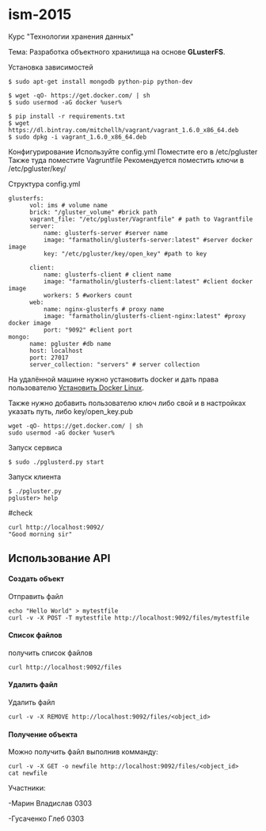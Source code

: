 # ism-2015
Курс "Технологии хранения данных"

Тема: Разработка объектного хранилища на основе <b>GLusterFS</b>.

Установка зависимостей

~~~
$ sudo apt-get install mongodb python-pip python-dev

$ wget -qO- https://get.docker.com/ | sh
$ sudo usermod -aG docker %user%

$ pip install -r requirements.txt
$ wget https://dl.bintray.com/mitchellh/vagrant/vagrant_1.6.0_x86_64.deb
$ sudo dpkg -i vagrant_1.6.0_x86_64.deb
~~~

Конфигурирование
Используйте config.yml
Поместите его в /etc/pgluster
Также туда поместите Vagruntfile
Рекомендуется поместить ключи в /etc/pgluster/key/

Структура config.yml
~~~
glusterfs:
      vol: ims # volume name
      brick: "/gluster_volume" #brick path
      vagrant_file: "/etc/pgluster/Vagrantfile" # path to Vagrantfile
      server:
          name: glusterfs-server #server name 
          image: "farmatholin/glusterfs-server:latest" #server docker image
          key: "/etc/pgluster/key/open_key" #path to key
          
      client:
          name: glusterfs-client # client name
          image: "farmatholin/glusterfs-client:latest" #client docker image
          workers: 5 #workers count
      web:
          name: nginx-glusterfs # proxy name 
          image: "farmatholin/glusterfs-client-nginx:latest" #proxy docker image
          port: "9092" #client port
mongo:
      name: pgluster #db name 
      host: localhost
      port: 27017
      server_collection: "servers" # server collection
~~~

На удалённой машине нужно установить docker и дать права пользователю
[Установить Docker Linux](http://docs.docker.com/linux/step_one/).

Также нужно добавить пользователю ключ
либо свой и в настройках указать путь, либо key/open_key.pub
~~~
wget -qO- https://get.docker.com/ | sh
sudo usermod -aG docker %user%
~~~

Запуск сервиса
~~~
$ sudo ./pglusterd.py start
~~~

Запуск клиента
~~~
$ ./pgluster.py
pgluster> help
~~~

#check
~~~
curl http://localhost:9092/
"Good morning sir"
~~~

## Использование API

#### Создать объект
Отправить файл

~~~
echo "Hello World" > mytestfile
curl -v -X POST -T mytestfile http://localhost:9092/files/mytestfile
~~~

#### Список файлов
получить список файлов
~~~
curl http://localhost:9092/files
~~~

#### Удалить файл
Удалить файл
~~~
curl -v -X REMOVE http://localhost:9092/files/<object_id>
~~~

#### Получение объекта
Можно получить файл выполнив комманду:

~~~
curl -v -X GET -o newfile http://localhost:9092/files/<object_id>
cat newfile
~~~
Участники:

-Марин Владислав 0303

-Гусаченко Глеб 0303

